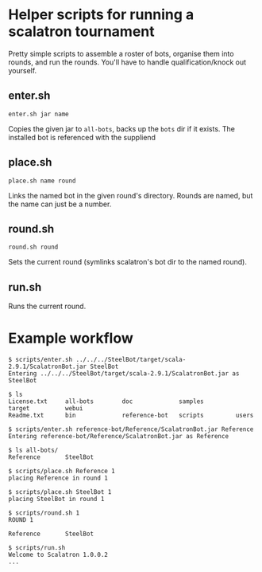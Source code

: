 # Helper scripts for running a scalatron tournament

Pretty simple scripts to assemble a roster of bots, organise them into rounds, and run the rounds. You'll have to handle qualification/knock out yourself.

## enter.sh 

`enter.sh jar name`

Copies the given jar to `all-bots`, backs up the `bots` dir if it exists. The installed bot is referenced with the suppliend 

## place.sh

`place.sh name round`

Links the named bot in the given round's directory. Rounds are named, but the name can just be a number.

## round.sh

`round.sh round`

Sets the current round (symlinks scalatron's bot dir to the named round).

## run.sh

Runs the current round.

# Example workflow

    $ scripts/enter.sh ../../../SteelBot/target/scala-2.9.1/ScalatronBot.jar SteelBot
    Entering ../../../SteelBot/target/scala-2.9.1/ScalatronBot.jar as SteelBot

    $ ls
    License.txt     all-bots        doc             samples         target          webui
    Readme.txt      bin             reference-bot   scripts         users

    $ scripts/enter.sh reference-bot/Reference/ScalatronBot.jar Reference
    Entering reference-bot/Reference/ScalatronBot.jar as Reference

    $ ls all-bots/
    Reference       SteelBot

    $ scripts/place.sh Reference 1
    placing Reference in round 1

    $ scripts/place.sh SteelBot 1
    placing SteelBot in round 1

    $ scripts/round.sh 1
    ROUND 1

    Reference       SteelBot

    $ scripts/run.sh
    Welcome to Scalatron 1.0.0.2
    ...
